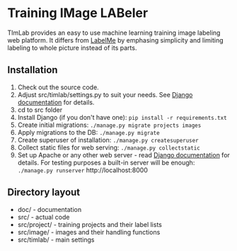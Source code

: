 # Training IMage LABeler

TImLab provides an easy to use machine learning training image labeling web platform.
It differs from [LabelMe](http://labelme.csail.mit.edu/) by emphasing simplicity
and limiting labeling to whole picture instead of its parts.

## Installation

1. Check out the source code.
2. Adjust src/timlab/settings.py to suit your needs. See [Django documentation](https://docs.djangoproject.com/en/1.10/topics/settings/) for details.
3. cd to src folder
4. Install Django (if you don't have one): `pip install -r requirements.txt`
5. Create initial migrations: `./manage.py migrate projects images`
6. Apply migrations to the DB: `./manage.py migrate`
7. Create superuser of installation: `./manage.py createsuperuser`
8. Collect static files for web serving: `./manage.py collectstatic`
9. Set up Apache or any other web server - read [Django documentation](https://docs.djangoproject.com/en/1.10/howto/deployment/) for details.
For testing purposes a built-in server will be enough: `./manage.py runserver` http://localhost:8000

## Directory layout

* doc/ - documentation
* src/ - actual code
* src/project/ - training projects and their label lists
* src/image/ - images and their handling functions
* src/timlab/ - main settings
